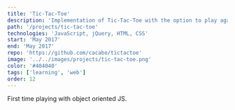 ```yaml
---
title: 'Tic-Tac-Toe'
description: 'Implementation of Tic-Tac-Toe with the option to play against a CPU.'
path: '/projects/tic-tac-toe'
technologies: 'JavaScript, jQuery, HTML, CSS'
start: 'May 2017'
end: 'May 2017'
repo: 'https://github.com/cacabo/tictactoe'
image: '../../images/projects/tic-tac-toe.png'
color: '#404040'
tags: ['learning', 'web']
order: 12
---
```


First time playing with object oriented JS.
